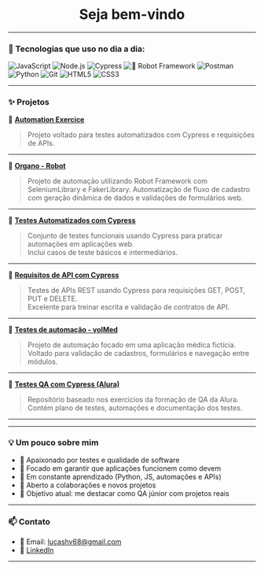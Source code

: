 <h1 align="center"> Seja bem-vindo </h1>

---

### 🚀 Tecnologias que uso no dia a dia:

![JavaScript](https://img.shields.io/badge/-JavaScript-black?style=flat-square&logo=javascript)
![Node.js](https://img.shields.io/badge/-Node.js-black?style=flat-square&logo=node.js)
![Cypress](https://img.shields.io/badge/-Cypress-black?style=flat-square&logo=cypress)
![🤖 Robot Framework](https://img.shields.io/badge/-Robot_Framework-black?style=flat-square)
![Postman](https://img.shields.io/badge/-Postman-black?style=flat-square&logo=postman)
![Python](https://img.shields.io/badge/-Python-black?style=flat-square&logo=python)
![Git](https://img.shields.io/badge/-Git-black?style=flat-square&logo=git)
![HTML5](https://img.shields.io/badge/-HTML5-black?style=flat-square&logo=html5)
![CSS3](https://img.shields.io/badge/-CSS3-black?style=flat-square&logo=css3)

---

### ✨ Projetos 

🔹 **[Automation Exercice](https://github.com/lucashv68/atuomation_Exercice.cy.js)**  
> Projeto voltado para testes automatizados com Cypress e requisições de APIs.  


---

🔹 **[Organo - Robot](https://github.com/lucashv68/Testes-Automation-Robot)** 
> Projeto de automação utilizando Robot Framework com SeleniumLibrary e FakerLibrary.
> Automatização de fluxo de cadastro com geração dinâmica de dados e validações de formulários web.

---

🔹 **[Testes Automatizados com Cypress](https://github.com/lucashv68/testes-automatizado-cy)**  
> Conjunto de testes funcionais usando Cypress para praticar automações em aplicações web.  
> Inclui casos de teste básicos e intermediários.

---

🔹 **[Requisitos de API com Cypress](https://github.com/lucashv68/Requisi-es-API-CY)**  
> Testes de APIs REST usando Cypress para requisições GET, POST, PUT e DELETE.  
> Excelente para treinar escrita e validação de contratos de API.

---

🔹 **[Testes de automação - volMed](https://github.com/lucashv68/volMed-automation-tests)**  
> Projeto de automação focado em uma aplicação médica fictícia.  
> Voltado para validação de cadastros, formulários e navegação entre módulos.

---

🔹 **[Testes QA com Cypress (Alura)](https://github.com/lucashv68/Testes-de-Automa-o-com-Cypress)**  
> Repositório baseado nos exercícios da formação de QA da Alura.  
> Contém plano de testes, automações e documentação dos testes.

---



---

### 💡 Um pouco sobre mim

- 🔎 Apaixonado por testes e qualidade de software
- 🔬 Focado em garantir que aplicações funcionem como devem
- 💬 Em constante aprendizado (Python, JS, automações e APIs)
- 🤝 Aberto a colaborações e novos projetos
- 🎯 Objetivo atual: me destacar como QA júnior com projetos reais

---

### 📫 Contato

- 📧 Email: lucashv68@gmail.com  
- 🔗 [LinkedIn](https://www.linkedin.com/in/lucas-henrique-a68098236/)

---
